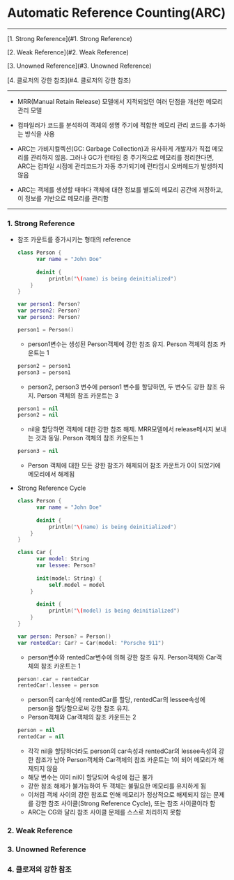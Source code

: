 # Automatic Reference Counting(ARC)

---

[1. Strong Reference](#1. Strong Reference)

[2. Weak Reference](#2. Weak Reference)

[3. Unowned Reference](#3. Unowned Reference)

[4. 클로저의 강한 참조](#4. 클로저의 강한 참조)

---

- MRR(Manual Retain Release) 모델에서 지적되었던 여러 단점을 개선한 메모리 관리 모델

- 컴파일러가 코드를 분석하여 객체의 생명 주기에 적합한 메모리 관리 코드를 추가하는 방식을 사용
- ARC는 가비지컬렉션(GC: Garbage Collection)과 유사하게 개발자가 직접 메모리를 관리하지 않음. 그러나 GC가 런타임 중 주기적으로 메모리를 정리한다면, ARC는 컴파일 시점에 관리코드가 자동 추가되기에 런타임시 오버헤드가 발생하지 않음
- ARC는 객체를 생성할 때마다 객체에 대한 정보를 별도의 메모리 공간에 저장하고, 이 정보를 기반으로 메모리를 관리함

---

### 1. Strong Reference

- 참조 카운트를 증가시키는 형태의 reference

  ```swift
  class Person {
    	var name = "John Doe"
    
    	deinit {
        	println("\(name) is being deinitialized")
      }
  }
  
  var person1: Person?
  var person2: Person?
  var person3: Person?
  
  person1 = Person()
  ```

  - person1변수는 생성된 Person객체에 강한 참조 유지. Person 객체의 참조 카운트는 1

  ```swift
  person2 = person1
  person3 = person1
  ```

  - person2, person3 변수에 person1 변수를 할당하면, 두 변수도 강한 참조 유지. Person 객체의 참조 카운트는 3

  ```swift
  person1 = nil
  person2 = nil
  ```

  - nil을 할당하면 객체에 대한 강한 참조 해제. MRR모델에서 release메시지 보내는 것과 동일. Person 객체의 참조 카운트는 1

  ```swift
  person3 = nil
  ```

  - Person 객체에 대한 모든 강한 참조가 해제되어 참조 카운트가 0이 되었기에 메모리에서 해제됨



- Strong Reference Cycle

  ```swift
  class Person {
    	var name = "John Doe"
    
    	deinit {
        	println("\(name) is being deinitialized")
      }
  }
  
  class Car {
    	var model: String
    	var lessee: Person?
    
    	init(model: String) {
        	self.model = model
      }
    
    	deinit {
        	println("\(model) is being deinitialized")
      }
  }
  
  var person: Person? = Person()
  var rentedCar: Car? = Car(model: "Porsche 911")
  ```

  - person변수와 rentedCar변수에 의해 강한 참조 유지. Person객체와 Car객체의 참조 카운트는 1

  ```swift
  person!.car = rentedCar
  rentedCar!.lessee = person
  ```

  - person의 car속성에 rentedCar를 할당, rentedCar의 lessee속성에 person을 할당함으로써 강한 참조 유지. 
  - Person객체와 Car객체의 참조 카운트는 2

  ```swift
  person = nil
  rentedCar = nil
  ```

  - 각각 nil을 할당하더라도 person의 car속성과 rentedCar의 lessee속성의 강한 참조가 남아 Person객체와 Car객체의 참조 카운트는 1이 되어 메모리가 해제되지 않음
  - 해당 변수는 이미 nil이 할당되어 속성에 접근 불가
  - 강한 참조 해제가 불가능하여 두 객체는 불필요한 메모리를 유지하게 됨
  - 이처럼 객체 사이의 강한 참조로 인해 메모리가 정상적으로 해제되지 않는 문제를 강한 참조 사이클(Strong Reference Cycle), 또는 참조 사이클이라 함
  - ARC는 CG와 달리 참조 사이클 문제를 스스로 처리하지 못함



### 2. Weak Reference





### 3. Unowned Reference







### 4. 클로저의 강한 참조







